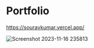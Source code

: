 # Portfolio
https://souravkumar.vercel.app/



![Screenshot 2023-11-16 235813](https://github.com/souravdtu/Portfolio/assets/42813823/a6680355-1d46-4dd2-bc78-6ec046ad96ff)
